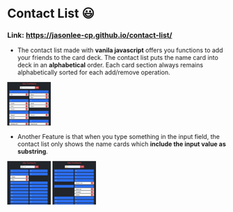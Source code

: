 # Contact List :smiley:
### Link: https://jasonlee-cp.github.io/contact-list/

* The contact list made with **vanila javascript** offers you functions to add your friends to the card deck. The contact list puts the name card into deck in an **alphabetical** order. Each card section always remains alphabetically sorted for each add/remove operation.

<img src="img/1.png" style="width:100px; height:100px;"/>

* Another Feature is that when you type something in the input field, the contact list only shows the name cards which **include the input value as substring**.

<img src="img/2.png" style="width:100px; height:100px;"/>

<img src="img/3.png" style="width:100px; height:100px;"/>
